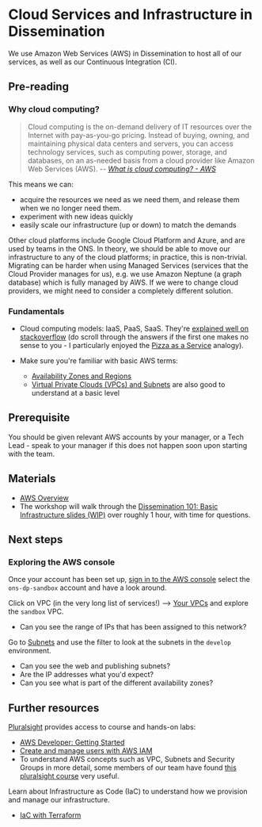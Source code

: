 # Cloud Services and Infrastructure in Dissemination

We use Amazon Web Services (AWS) in Dissemination to host all of our services, as well as our Continuous Integration (CI).

## Pre-reading

### Why cloud computing?

> Cloud computing is the on-demand delivery of IT resources over the Internet with pay-as-you-go pricing. Instead of buying, owning, and maintaining physical data centers and servers, you can access technology services, such as computing power, storage, and databases, on an as-needed basis from a cloud provider like Amazon Web Services (AWS).
> -- <cite> [What is cloud computing? - AWS](https://aws.amazon.com/what-is-cloud-computing/) </cite>

This means we can:

- acquire the resources we need as we need them, and release them when we no longer need them.
- experiment with new ideas quickly
- easily scale our infrastructure (up or down) to match the demands

Other cloud platforms include Google Cloud Platform and Azure, and are used by teams in the ONS. In theory, we should be able to move our infrastructure to any of the cloud platforms; in practice, this is non-trivial. Migrating can be harder when using Managed Services (services that the Cloud Provider manages for us), e.g. we use Amazon Neptune (a graph database) which is fully managed by AWS. If we were to change cloud providers, we might need to consider a completely different solution.

### Fundamentals

- Cloud computing models: IaaS, PaaS, SaaS. They're [explained well on stackoverflow](https://stackoverflow.com/a/16824454) (do scroll through the answers if the first one makes no sense to you - I particularly enjoyed the [Pizza as a Service](https://stackoverflow.com/a/50355536) analogy).

- Make sure you're familiar with basic AWS terms:
  - [Availability Zones and Regions](https://aws.amazon.com/about-aws/global-infrastructure/regions_az/)
  - [Virtual Private Clouds (VPCs) and Subnets](https://docs.aws.amazon.com/vpc/latest/userguide/how-it-works.html#how-it-works-subnet)  are also good to understand at a basic level

## Prerequisite

You should be given relevant AWS accounts by your manager, or a Tech Lead - speak to your manager if this does not happen soon upon starting with the team.

## Materials

- [AWS Overview](https://docs.aws.amazon.com/whitepapers/latest/aws-overview/introduction.html)
- The workshop will walk through the [Dissemination 101: Basic Infrastructure slides (WIP)](https://docs.google.com/presentation/d/1w9A2Wn3S6JH4oqApfBLhKVco4QVVJ-wk/edit#slide=id.p1) over roughly 1 hour, with time for questions.

## Next steps

### Exploring the AWS console

Once your account has been set up, [sign in to the AWS console](https://ons.awsapps.com/start/#/) select the `ons-dp-sandbox` account and have a look around.

Click on VPC (in the very long list of services!) --> [Your VPCs](https://eu-west-1.console.aws.amazon.com/vpc/home?region=eu-west-2#vpcs:) and explore the `sandbox` VPC.

- Can you see the range of IPs that has been assigned to this network?

Go to [Subnets](https://eu-west-1.console.aws.amazon.com/vpc/home?region=eu-west-1#subnets:) and use the filter to look at the subnets in the `develop` environment.

- Can you see the web and publishing subnets?
- Are the IP addresses what you'd expect?
- Can you see what is part of the different availability zones?

## Further resources

[Pluralsight](https://app.pluralsight.com/library/) provides access to course and hands-on labs:

- [AWS Developer: Getting Started](https://app.pluralsight.com/library/courses/aws-developer-getting-started/table-of-contents)
- [Create and manage users with AWS IAM](https://app.pluralsight.com/labs/detail/08ba0ff7-3064-467b-87a8-df2838f3208e)
- To understand AWS concepts such as VPC, Subnets and Security Groups in more detail, some members of our team have found [this pluralsight course](https://www.pluralsight.com/courses/aws-networking-deep-dive-vpc) very useful.

Learn about Infrastructure as Code (IaC) to understand how we provision and manage our infrastructure.

- [IaC with Terraform](https://learn.hashicorp.com/collections/terraform/aws-get-started)
